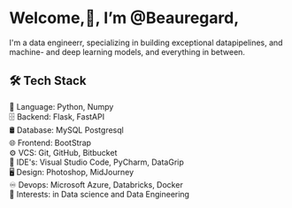 <H1><B> Welcome,👋, I’m @Beauregard,</B></H1>
I'm a data engineerr, specializing in building exceptional datapipelines, and machine- and deep learning models, and everything in between.


<H2>🛠 Tech Stack</H2>

📜  Language:  Python, Numpy<br>
🗄  Backend:   Flask, FastAPI<br>
🛢  Database:  MySQL Postgresql<br>
🌐  Frontend:  BootStrap<br>
⚙️  VCS:       Git, GitHub, Bitbucket<br>
🔧  IDE's:     Visual Studio Code, PyCharm, DataGrip<br>
🖥  Design:    Photoshop, MidJourney<br>
♾️  Devops:    Microsoft Azure, Databricks, Docker<br>
👀  Interests: in Data science and Data Engineering<br>


<!---
Beauregards/Beauregards is a ✨ special ✨ repository because its `README.md` (this file) appears on your GitHub profile.
You can click the Preview link to take a look at your changes.
--->
